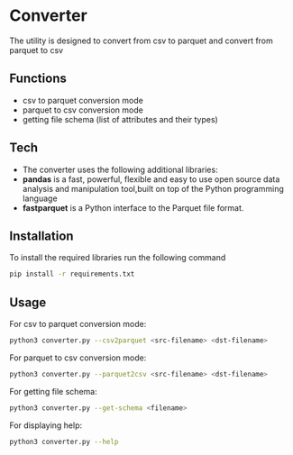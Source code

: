 # Converter
The utility is designed to convert from csv to parquet and convert from parquet to csv

## Functions
- csv to parquet conversion mode
- parquet to csv conversion mode
- getting file schema (list of attributes and their types)

## Tech
- The converter uses the following additional libraries:
- **pandas** is a fast, powerful, flexible and easy to use open source data analysis and manipulation tool,built on top of the Python programming language
- **fastparquet** is a Python interface to the Parquet file format.

## Installation
To install the required libraries run the following command
```sh
pip install -r requirements.txt
```

## Usage
For csv to parquet conversion mode:
```sh
python3 converter.py --csv2parquet <src-filename> <dst-filename>
```
 For parquet to csv conversion mode:
```sh
python3 converter.py --parquet2csv <src-filename> <dst-filename>
```
For getting file schema:
```sh
python3 converter.py --get-schema <filename>
```
For displaying help:
```sh
python3 converter.py --help
```

